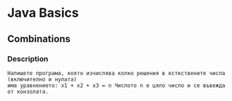 # Java Basics

## Combinations

### Description
    Напишете програма, която изчислява колко решения в естествените числа (включително и нулата) 
    има уравнението: x1 + x2 + x3 = n Числото n е цяло число и се въвежда от конзолата.
